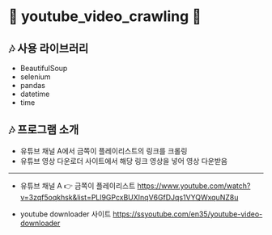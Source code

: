 # 🎀 youtube_video_crawling 🎀 

## 🎶 사용 라이브러리
+ BeautifulSoup
+ selenium
+ pandas
+ datetime
+ time


## 🎶 프로그램 소개 
+ 유튜브 채널 A에서 금쪽이 플레이리스트의 링크를 크롤링
+ 유튜브 영상 다운로더 사이트에서 해당 링크 영상을 넣어 영상 다운받음

<hr/>

+ 유튜브 채널 A 👉 금쪽이 플레이리스트
https://www.youtube.com/watch?v=3zqf5oqkhsk&list=PLl9GPcxBUXInqV6GfDJqs1VYQWxquNZ8u


+ youtube downloader 사이트
https://ssyoutube.com/en35/youtube-video-downloader

